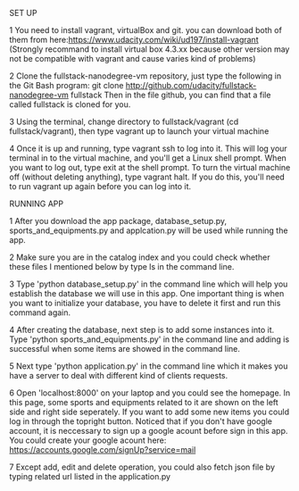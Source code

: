 SET UP

1 You need to install vagrant, virtualBox and git. you can download both of them from here:https://www.udacity.com/wiki/ud197/install-vagrant
(Strongly recommand to install virtual box 4.3.xx because other version may not be compatible with vagrant and cause 
varies kind of problems)

2 Clone the fullstack-nanodegree-vm repository, just type the following in the Git Bash program: git clone http://github.com/udacity/fullstack-nanodegree-vm fullstack Then in the file github, you can find that a file called fullstack is cloned for you.

3 Using the terminal, change directory to fullstack/vagrant (cd fullstack/vagrant), then type vagrant up to launch your virtual machine

4 Once it is up and running, type vagrant ssh to log into it. This will log your terminal in to the virtual machine, and you'll get a Linux shell prompt. When you want to log out, type exit at the shell prompt.
To turn the virtual machine off (without deleting anything), type vagrant halt. If you do this, you'll need to run vagrant up again before you can log into it.




RUNNING APP

1 After you download the app package, database_setup.py, sports_and_equipments.py and applcation.py will be used while
  running the app.

2 Make sure you are in the catalog index and you could check whether these files I mentioned below by type ls in the command line.

3 Type 'python database_setup.py' in the command line which will help you establish the database we will use in this app.
  One important thing is when you want to initialize your database, you have to delete it first and run this command again.
  
4 After creating the database, next step is to add some instances into it. Type 'python sports_and_equipments.py' in the command line
  and adding is successful when some items are showed in the command line.
  
5 Next type 'python application.py' in the command line which it makes you have a server to deal with different kind of clients requests.

6 Open 'localhost:8000' on your laptop and you could see the homepage. In this page, some sports and equipments related to it 
  are shown on the left side and right side seperately. If you want to add some new items you could log in through the topright
  button. Noticed that if you don't have google account, it is neccessary to sign up a google acount before sign in this app.
  You could create your google acount here: https://accounts.google.com/signUp?service=mail
  
7 Except add, edit and delete operation, you could also fetch json file by typing related url listed in the application.py

